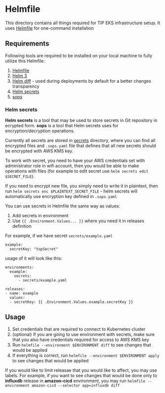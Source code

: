 # Helmfile

This directory contains all things required for TIP EKS infrastructure setup. It uses [Helmfile](https://github.com/roboll/helmfile) for one-command installation

## Requirements

Following tools are required to be installed on your local machine to fully utilize this Helmfile:

1. [Helmfile](https://github.com/roboll/helmfile)
2. [Helm 3](https://helm.sh/docs/intro/install/)
3. [Helm diff](https://github.com/databus23/helm-diff) - used during deployments by default for a better changes transparency
4. [Helm secrets](https://github.com/jkroepke/helm-secrets)
5. [sops](https://github.com/mozilla/sops)

### Helm secrets

**Helm secrets** is a tool that may be used to store secrets in Git repository in ecrypted form. **sops** is a tool that Helm secrets uses for encryption/decryption operations.

Currently all secrets are stored in [secrets](./secrets) directory, where you can find all encrypted files and `.sops.yaml` file that defines that all new secrets should be encrypted with AWS KMS key.

To work with secret, you need to have your AWS credentials set with administrator role in wifi account, then you would be able to make operations with files (for example to edit secret use `helm secrets edit $SECRET_FILE`).

If you need to encrypt new file, you simply need to write it in plaintext, then run `helm secrets enc $PLAINTEXT_SECRET_FILE` - helm secrets will automatically use encryption key defined in `.sops.yaml`

You can use secrets in Helmfile the same way as values:

1. Add secrets in environment
2. Use `{{ .Environment.Values... }}` where you need it in releases definition

For example, if we have secret `secrets/example.yaml`

```
example:
  secretKey: "topSecret"
```

usage of it will look like this:

```
environments:
  example:
    secrets:
      - secrets/example.yaml

releases:
- name: example
  values:
  - secretKey: {{ .Environment.Values.example.secretKey }}
```

## Usage

1. Set credentials that are required to connect to Kubernetes cluster
2. (optional) If you are going to use environment with secrets, make sure that you also have credentials required for access to AWS KMS key
3. Run `helmfile --environment $ENVIRONMENT diff` to see changes that would be applied
4. If everything is correct, run `helmfile --environment $ENVIRONMENT apply` to see changes that would be applied

If you would like to limit releasae that you would like to affect, you may use labels. For example, if you want to see changes that would be done only to **influxdb** release in **amazon-cicd** environment, you may run `helmfile --environment amazon-cicd --selector app=influxdb diff`
